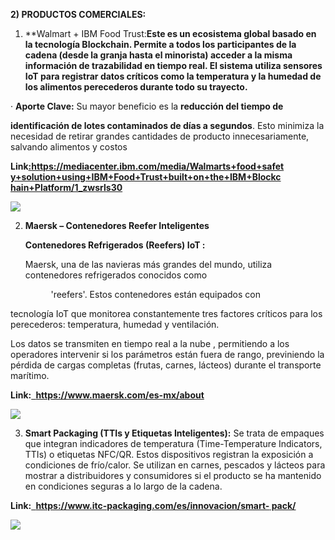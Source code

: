 ﻿**2) PRODUCTOS COMERCIALES:** 

1) **Walmart + IBM Food Trust:**Este es un ecosistema global basado en la tecnología Blockchain. Permite a todos los participantes de la cadena (desde la granja hasta el minorista) acceder a la misma información de trazabilidad en tiempo real. El sistema utiliza sensores IoT para registrar datos críticos como la temperatura y la humedad de los alimentos perecederos durante todo su trayecto.** 

·  **Aporte Clave:** Su mayor beneficio es la **reducción del tiempo de** 

**identificación de lotes contaminados de días a segundos**. Esto minimiza la necesidad de retirar grandes cantidades de producto innecesariamente, salvando alimentos y costos 

**Link[**:https://mediacenter.ibm.com/media/Walmarts+food+safet y+solution+using+IBM+Food+Trust+built+on+the+IBM+Blockc hain+Platform/1_zwsrls30** ](https://mediacenter.ibm.com/media/Walmarts+food+safety+solution+using+IBM+Food+Trust+built+on+the+IBM+Blockchain+Platform/1_zwsrls30)** 

![](Aspose.Words.0caa1f40-ddcb-41c1-9962-6f64f59c76ef.001.jpeg)

2) **Maersk – Contenedores Reefer Inteligentes** 

   **Contenedores Refrigerados (Reefers) IoT :** 

   Maersk, una de las navieras más grandes del mundo, utiliza contenedores refrigerados conocidos como  

`         `'reefers'. Estos contenedores están equipados con  

tecnología IoT que monitorea constantemente tres factores críticos para los perecederos: temperatura, humedad y ventilación. 

Los datos se transmiten en tiempo real a la nube , permitiendo a los operadores intervenir si los parámetros están fuera de rango, previniendo la pérdida de cargas completas (frutas, carnes, lácteos) durante el transporte marítimo. 

**Link:[` `**https://www.maersk.com/es-mx/about** ](https://www.maersk.com/es-mx/about)** 

![](Aspose.Words.0caa1f40-ddcb-41c1-9962-6f64f59c76ef.002.jpeg)

3) **Smart Packaging (TTIs y Etiquetas Inteligentes):** Se trata de   empaques que integran indicadores de temperatura (Time-Temperature Indicators, TTIs) o etiquetas NFC/QR. Estos dispositivos registran la  exposición a condiciones de frío/calor. Se utilizan en carnes, pescados y lácteos para mostrar a distribuidores y consumidores si el producto se ha mantenido en condiciones seguras a lo largo de la cadena. 

**Link:[` `**https://www.itc-packaging.com/es/innovacion/smart- pack/** ](https://www.itc-packaging.com/es/innovacion/smart-pack/)** 

![](Aspose.Words.0caa1f40-ddcb-41c1-9962-6f64f59c76ef.003.jpeg)

